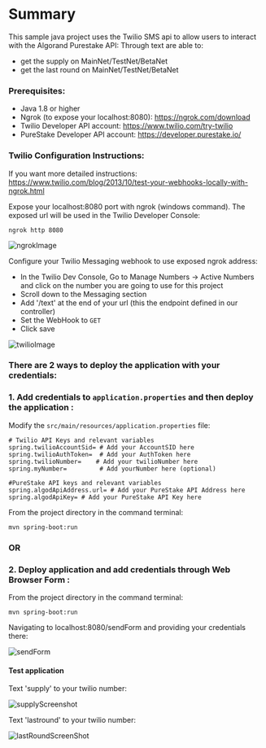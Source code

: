 # Summary

This sample java project uses the Twilio SMS api to allow users to interact with the Algorand Purestake API:
Through text are able to:
- get the supply on MainNet/TestNet/BetaNet
- get the last round on MainNet/TestNet/BetaNet


### Prerequisites:
- Java 1.8 or higher
- Ngrok (to expose your localhost:8080): https://ngrok.com/download
- Twilio Developer API account: https://www.twilio.com/try-twilio
- PureStake Developer API account: https://developer.purestake.io/


### Twilio Configuration Instructions:
If you want more detailed instructions: https://www.twilio.com/blog/2013/10/test-your-webhooks-locally-with-ngrok.html


Expose your localhost:8080 port with ngrok (windows command). The exposed url will be 
used in the Twilio Developer Console:

```
ngrok http 8080 
```

![ngrokImage](https://user-images.githubusercontent.com/6632748/82156857-e7f84c80-984b-11ea-9142-500e47542ef2.JPG)


Configure your Twilio Messaging webhook to use exposed ngrok address:
- In the Twilio Dev Console, Go to Manage Numbers ->  Active Numbers and click on the number you are going to use for this project
- Scroll down to the Messaging section
- Add '/text' at the end of your url (this the endpoint defined in our controller)
- Set the WebHook to `GET`
- Click save


![twilioImage](https://user-images.githubusercontent.com/6632748/82156853-e169d500-984b-11ea-9847-02470e8e9a39.JPG)




### There are 2 ways to deploy the application with your credentials:

### 1. Add credentials to `application.properties` and then deploy the application : 

Modify the `src/main/resources/application.properties` file:

```
# Twilio API Keys and relevant variables
spring.twilioAccountSid= # Add your AccountSID here 
spring.twilioAuthToken=  # Add your AuthToken here 
spring.twilioNumber=	# Add your twilioNumber here 
spring.myNumber=         # Add yourNumber here (optional)

#PureStake API keys and relevant variables
spring.algodApiAddress.url= # Add your PureStake API Address here
spring.algodApiKey= # Add your PureStake API Key here
```


From the project directory in the command terminal: 

```
mvn spring-boot:run
```

### OR 

### 2. Deploy application and add credentials through Web Browser Form : 

From the project directory in the command terminal: 

```
mvn spring-boot:run
```


Navigating to localhost:8080/sendForm and providing your credentials there:

![sendForm](https://user-images.githubusercontent.com/6632748/82156856-e62e8900-984b-11ea-9905-109212c69e5c.JPG)






#### Test application
Text 'supply' to your twilio number:

![supplyScreenshot](https://user-images.githubusercontent.com/6632748/82157421-5559ac80-984f-11ea-8bc9-eb12ef035f74.jpg)

Text 'lastround' to your twilio number:

![lastRoundScreenShot](https://user-images.githubusercontent.com/6632748/82157430-62769b80-984f-11ea-937d-547d599bd3ef.jpg)






